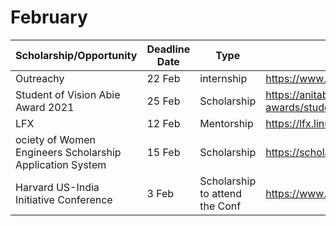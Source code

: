 # February

| Scholarship/Opportunity                          | Deadline Date | Type                                                       | Link                                                            | 
|----------------------------------------------------------|---------------|-----------------------------------------------------------|-----------------------------------------------------------------|
| Outreachy                                                | 22 Feb        | internship                                                | https://www.outreachy.org/                                      |
| Student of Vision Abie Award 2021                        | 25 Feb        | Scholarship                                               | https://anitab.org/awards-grants/abie-awards/student-of-vision/ |
| LFX                                                      | 12 Feb        | Mentorship                                                | https://lfx.linuxfoundation.org/tools/mentorship/               |
| ociety of Women Engineers Scholarship Application System | 15 Feb        | Scholarship                                               | https://scholarships.swe.org/applications/login.asp             |
| Harvard US-India Initiative Conference                   | 3 Feb         | Scholarship to attend the Conf                            | https://www.huii.in/apply-now                                   |
